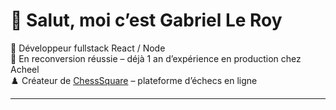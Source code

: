 # 👋 Salut, moi c’est Gabriel Le Roy

🎯 Développeur fullstack React / Node  
🧠 En reconversion réussie – déjà 1 an d’expérience en production chez Acheel  
♟️ Créateur de [ChessSquare](https://chess-square.netlify.app) – plateforme d’échecs en ligne

---
<!--
**GabrielLRdP/GabrielLRdP** is a ✨ _special_ ✨ repository because its `README.md` (this file) appears on your GitHub profile.

Here are some ideas to get you started:

- 🔭 I’m currently working on ...
- 🌱 I’m currently learning ...
- 👯 I’m looking to collaborate on ...
- 🤔 I’m looking for help with ...
- 💬 Ask me about ...
- 📫 How to reach me: ...
- 😄 Pronouns: ...
- ⚡ Fun fact: ...
-->
